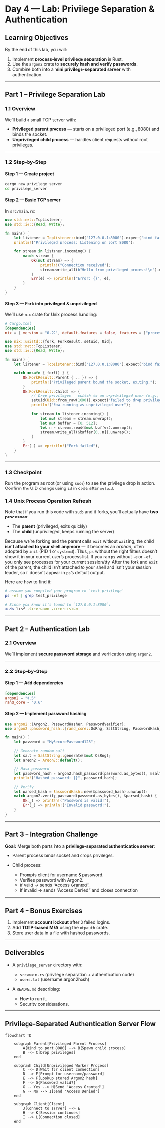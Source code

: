 # **Day 4 — Lab: Privilege Separation & Authentication**

## **Learning Objectives**

By the end of this lab, you will:

1. Implement **process-level privilege separation** in Rust.
2. Use the `argon2` crate to **securely hash and verify passwords**.
3. Combine both into a **mini privilege-separated server** with authentication.

---

## **Part 1 – Privilege Separation Lab**

### **1.1 Overview**

We’ll build a small TCP server with:

* **Privileged parent process** — starts on a privileged port (e.g., 8080) and binds the socket.
* **Unprivileged child process** — handles client requests without root privileges.

---

### **1.2 Step-by-Step**

#### **Step 1 — Create project**

```bash
cargo new privilege_server
cd privilege_server
```

#### **Step 2 — Basic TCP server**

In `src/main.rs`:

```rust
use std::net::TcpListener;
use std::io::{Read, Write};

fn main() {
    let listener = TcpListener::bind("127.0.0.1:8080").expect("bind failed");
    println!("Privileged process: Listening on port 8080");

    for stream in listener.incoming() {
        match stream {
            Ok(mut stream) => {
                println!("Connection received");
                stream.write_all(b"Hello from privileged process!\n").unwrap();
            }
            Err(e) => eprintln!("Error: {}", e),
        }
    }
}
```

#### **Step 3 — Fork into privileged & unprivileged**

We’ll use `nix` crate for Unix process handling:

```toml
# Cargo.toml
[dependencies]
nix = { version = "0.27", default-features = false, features = ["process", "user"] }
```

```rust
use nix::unistd::{fork, ForkResult, setuid, Uid};
use std::net::TcpListener;
use std::io::{Read, Write};

fn main() {
    let listener = TcpListener::bind("127.0.0.1:8080").expect("bind failed");

    match unsafe { fork() } {
        Ok(ForkResult::Parent { .. }) => {
            println!("Privileged parent bound the socket, exiting.");
        }
        Ok(ForkResult::Child) => {
            // Drop privileges — switch to an unprivileged user (e.g., UID 1000)
            setuid(Uid::from_raw(1000)).expect("failed to drop privileges");
            println!("Now running as unprivileged user");

            for stream in listener.incoming() {
                let mut stream = stream.unwrap();
                let mut buffer = [0; 512];
                let n = stream.read(&mut buffer).unwrap();
                stream.write_all(&buffer[0..n]).unwrap();
            }
        }
        Err(_) => eprintln!("Fork failed"),
    }
}
```

---

### **1.3 Checkpoint**

Run the program as root (or using `sudo`) to see the privilege drop in action.
Confirm the UID change using `id` in code after `setuid`.

### **1.4 Unix Process Operation Refresh**

Note that if you run this code with `sudo` and it forks, you’ll actually have **two processes**:

* The **parent** (privileged, exits quickly)
* The **child** (unprivileged, keeps running the server)

Because we’re forking and the parent calls `exit` without `wait`ing, the child **isn’t attached to your shell anymore** — it becomes an *orphan*, often adopted by `init` (PID 1 or `systemd`). Thus, `ps` without the right filters doesn’t show it in your current user’s process list. If you ran `ps` without `-e` or `-ef`, you only see processes for your current session/tty. After the fork and `exit` of the parent, the child isn’t attached to your shell and isn’t your session leader, so it doesn’t appear in `ps`’s default output.

Here are how to find it:

```bash
# assume you compiled your program to `test_privilege`
ps -ef | grep test_privilege
```

```bash
# Since you know it’s bound to `127.0.0.1:8080`:
sudo lsof -iTCP:8080 -sTCP:LISTEN
```

---

## **Part 2 – Authentication Lab**

### **2.1 Overview**

We’ll implement **secure password storage** and verification using `argon2`.

---

### **2.2 Step-by-Step**

#### **Step 1 — Add dependencies**

```toml
[dependencies]
argon2 = "0.5"
rand_core = "0.6"
```

#### **Step 2 — Implement password hashing**

```rust
use argon2::{Argon2, PasswordHasher, PasswordVerifier};
use argon2::password_hash::{rand_core::OsRng, SaltString, PasswordHash};

fn main() {
    let password = "MySecurePassword123";

    // Generate random salt
    let salt = SaltString::generate(&mut OsRng);
    let argon2 = Argon2::default();

    // Hash password
    let password_hash = argon2.hash_password(password.as_bytes(), &salt).unwrap().to_string();
    println!("Hashed password: {}", password_hash);

    // Verify
    let parsed_hash = PasswordHash::new(&password_hash).unwrap();
    match argon2.verify_password(password.as_bytes(), &parsed_hash) {
        Ok(_) => println!("Password is valid!"),
        Err(_) => println!("Invalid password!"),
    }
}
```

---

## **Part 3 – Integration Challenge**

**Goal:** Merge both parts into a **privilege-separated authentication server**:

* Parent process binds socket and drops privileges.
* Child process:

  * Prompts client for username & password.
  * Verifies password with Argon2.
  * If valid → sends “Access Granted”.
  * If invalid → sends “Access Denied” and closes connection.

---

## **Part 4 – Bonus Exercises**

1. Implement **account lockout** after 3 failed logins.
2. Add **TOTP-based MFA** using the `otpauth` crate.
3. Store user data in a file with hashed passwords.

---

## **Deliverables**

* A `privilege_server` directory with:

  * `src/main.rs` (privilege separation + authentication code)
  * `users.txt` (username\:argon2hash)
* A `README.md` describing:

  * How to run it.
  * Security considerations.

---

## Privilege-Separated Authentication Server Flow

```mermaid
flowchart TD

    subgraph Parent[Privileged Parent Process]
        A[Bind to port 8080] --> B[Spawn child process]
        B --> C[Drop privileges]
    end

    subgraph Child[Unprivileged Worker Process]
        C --> D[Wait for client connection]
        D --> E[Prompt for username/password]
        E --> F[Lookup stored Argon2 hash]
        F --> G{Password valid?}
        G -- Yes --> H[Send 'Access Granted']
        G -- No --> I[Send 'Access Denied']
    end

    subgraph Client[Client]
        J[Connect to server] --> E
        H --> K[Session continues]
        I --> L[Connection closed]
    end
```
